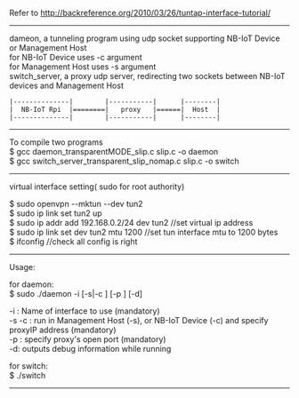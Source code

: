 Refer to http://backreference.org/2010/03/26/tuntap-interface-tutorial/ 

-----

dameon, a tunneling program using udp socket supporting NB-IoT Device or Management Host  
	for NB-IoT Device uses -c argument  
	for Management Host uses -s argument  
switch_server, a proxy udp server, redirecting two sockets between NB-IoT devices and Management Host  

    |--------------|        |-----------|      |--------|
    |  NB-IoT Rpi  |========|   proxy   |======|  Host  |
    |--------------|        |-----------|      |--------|

-----

To compile two programs  
$ gcc daemon_transparentMODE_slip.c slip.c -o daemon  
$ gcc switch_server_transparent_slip_nomap.c slip.c -o switch  

-----

virtual interface setting( sudo for root authority)  

$ sudo openvpn --mktun --dev tun2  
$ sudo ip link set tun2 up  
$ sudo ip addr add 192.168.0.2/24 dev tun2		//set virtual ip address  
$ sudo ip link set dev tun2 mtu 1200  			//set tun interface mtu to 1200 bytes  
$ ifconfig 										//check all config is right  

--------

Usage:   

for daemon:  
	$ sudo ./daemon -i <ifacename> [-s|-c <proxyIP>] [-p <port>] [-d]  
	
-i <ifacename>: Name of interface to use (mandatory)  
-s -c <proxyIP>: run in Management Host (-s), or NB-IoT Device (-c) and specify proxyIP address (mandatory)  
-p <port>: specify proxy's open port (mandatory)  
-d: outputs debug information while running  

for switch:  
	$ ./switch <Port for NB-IoT Device> <Port for Management Host>  
	
--------